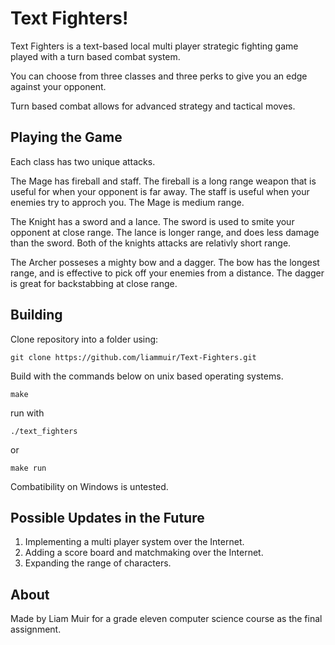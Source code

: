 # Text Fighters!

Text Fighters is a text-based local multi player strategic fighting game played with a turn based combat system.

You can choose from three classes and three perks to give you an edge against your opponent. 

Turn based combat allows for advanced strategy and tactical moves.

## Playing the Game

Each class has two unique attacks. 

The Mage has fireball and staff. The fireball is a long range weapon that is useful for when your opponent is far away.
The staff is useful when your enemies try to approch you. The Mage is medium range.

The Knight has a sword and a lance. The sword is used to smite your opponent at close range. The lance is longer range, 
and does less damage than the sword. Both of the knights attacks are relativly short range.

The Archer posseses a mighty bow and a dagger. The bow has the longest range, and is effective to pick off your enemies
from a distance. The dagger is great for backstabbing at close range. 

## Building

Clone repository into a folder using:
```shell
git clone https://github.com/liammuir/Text-Fighters.git
```

Build with the commands below on unix based operating systems.

```shell
make
```
run with

```shell
./text_fighters
```
or

```shell
make run
```

Combatibility on Windows is untested.

## Possible Updates in the Future

1. Implementing a multi player system over the Internet.
2. Adding a score board and matchmaking over the Internet.
3. Expanding the range of characters.

## About

Made by Liam Muir for a grade eleven computer science course as the final assignment.
